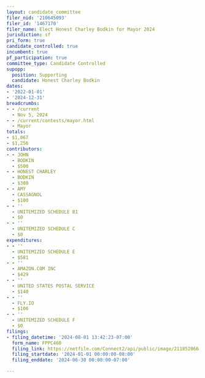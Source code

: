 ```yaml
---
layout: candidate_committee
filer_nid: '210645093'
filer_id: '1467170'
filer_name: Elect Honest Charley Bodkin for Mayor 2024
jurisdiction: sf
pri_form: true
candidate_controlled: true
incumbent: true
pf_participation: true
committee_type: Candidate Controlled
supopp:
  position: Supporting
  candidate: Honest Charley Bodkin
dates:
- '2022-01-01'
- '2024-12-31'
breadcrumbs:
- - /current
  - Nov 5, 2024
- - /current/contests/mayor.html
  - Mayor
totals:
- $1,067
- $1,256
contributors:
- - JOHN
  - BODKIN
  - $500
- - HONEST CHARLEY
  - BODKIN
  - $380
- - AMY
  - CASSAGNOL
  - $100
- - ''
  - UNITEMIZED SCHEDULE B1
  - $0
- - ''
  - UNITEMIZED SCHEDULE C
  - $0
expenditures:
- - ''
  - UNITEMIZED SCHEDULE E
  - $581
- - ''
  - AMAZON.COM INC
  - $429
- - ''
  - UNITED STATES POSTAL SERVICE
  - $140
- - ''
  - FLY.IO
  - $106
- - ''
  - UNITEMIZED SCHEDULE F
  - $0
filings:
- filing_datetime: '2024-08-01 13:42:23-07:00'
  form_name: FPPC460
  filing_link: https://netfile.com/Connect2/api/public/image/211852066
  filing_startdate: '2024-01-01 00:00:00-08:00'
  filing_enddate: '2024-06-30 00:00:00-07:00'

---
```

